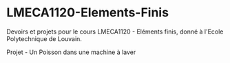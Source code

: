 # LMECA1120-Elements-Finis
Devoirs et projets pour le cours LMECA1120 - Eléments finis, donné à l'Ecole Polytechnique de Louvain.


Projet - Un Poisson dans une machine à laver
